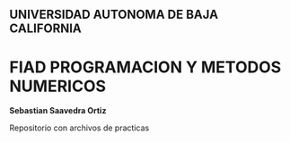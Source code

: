 ## UNIVERSIDAD AUTONOMA DE BAJA CALIFORNIA 
# FIAD PROGRAMACION Y METODOS NUMERICOS 

**Sebastian Saavedra Ortiz**

Repositorio con archivos de practicas 
